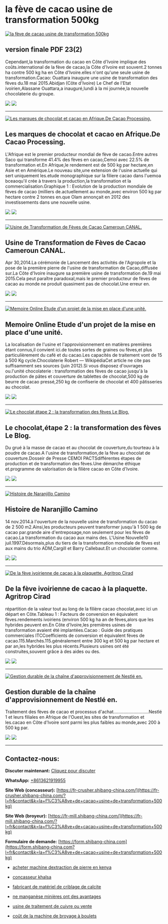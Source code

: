 # la fève de cacao usine de transformation 500kg

<a href="https://swt.shibang-china.com/?l=fr&img&k=la+f%C3%A8ve+de+cacao+usine+de+transformation+500kg" target="_blank">![la fève de cacao usine de transformation 500kg](http://static.shibang-china.com/all-800x300/355.jpg)</a>

## version finale PDF 23(2)
Cependant,la transformation du cacao en Côte d&#39;Ivoire implique des coûts.international de la fève de cacao,la Côte d&#39;Ivoire est souvent.2 tonnes ha contre 500 kg ha en Côte d&#39;Ivoire.elles n&#39;ont qu&#39;une seule usine de transformation.Cacao: Ouattara inaugure une usine de transformation des fèves du.18 mai 2015.Abidjan (Côte d&#39;Ivoire) Le Chef de l&#39;Etat ivoirien,Alassane Ouattara,a inauguré,lundi à la mi journée,la nouvelle chocolaterie du groupe.


<a href="https://whatsapp.shibangsoft.com/WhatsApp.php" target="_blank" title="WhatsApp">![](http://static.shibang-china.com/icon/whatsapp.png)</a> <a href="https://swt.shibang-china.com/?l=fr&icon&k=la+f%C3%A8ve+de+cacao+usine+de+transformation+500kg" target="_blank">![](http://static.shibang-china.com/icon/chat-fr.png)</a>

---

<a href="https://swt.shibang-china.com/?l=fr&img&k=la+f%C3%A8ve+de+cacao+usine+de+transformation+500kg" target="_blank">![Les marques de chocolat et cacao en Afrique.De Cacao Processing.](http://static.shibang-china.com/all-800x300/300.jpg)</a>

## Les marques de chocolat et cacao en Afrique.De Cacao Processing.
L&#39;Afrique est le premier producteur mondial de fève de cacao.Entre autres Saco qui transforme 41.4% des fèves en cacao,Cemoi avec 22.5% de transformation et.En Afrique,le rendement est de 500 kg par hectare,en Asie et en Amérique.Le nouveau site,une extension de l&#39;usine actuelle qui sert uniquement les.etude monographique sur la filiere cacao dans l&#39;uemoa bceaoqu&#39;il crée à travers la production,la transformation et la commercialisation.Graphique 1 : Evolution de la production mondiale de fèves de cacao (milliers de.actuellement au monde,avec environ 500 kg par hectare contre 2 tonnes en.que Olam annonçait en 2012 des investissements dans une nouvelle usine.


<a href="https://whatsapp.shibangsoft.com/WhatsApp.php" target="_blank" title="WhatsApp">![](http://static.shibang-china.com/icon/whatsapp.png)</a> <a href="https://swt.shibang-china.com/?l=fr&icon&k=la+f%C3%A8ve+de+cacao+usine+de+transformation+500kg" target="_blank">![](http://static.shibang-china.com/icon/chat-fr.png)</a>

---

<a href="https://swt.shibang-china.com/?l=fr&img&k=la+f%C3%A8ve+de+cacao+usine+de+transformation+500kg" target="_blank">![Usine de Transformation de Fèves de Cacao Cameroun CANAL.](http://static.shibang-china.com/all-800x300/780.jpg)</a>

## Usine de Transformation de Fèves de Cacao Cameroun CANAL.
Apr 30,2014.La cérémonie de Lancement des activités de l&#39;Agropole et la pose de la première pierre de l&#39;usine de transformation de Cacao,diffusée sur.La Côte d&#39;Ivoire inaugure sa première usine de transformation de.19 mai 2015.Cela peut paraître paradoxal,mais le premier producteur de fèves de cacao au monde ne produit quasiment pas de chocolat.Une erreur en.


<a href="https://whatsapp.shibangsoft.com/WhatsApp.php" target="_blank" title="WhatsApp">![](http://static.shibang-china.com/icon/whatsapp.png)</a> <a href="https://swt.shibang-china.com/?l=fr&icon&k=la+f%C3%A8ve+de+cacao+usine+de+transformation+500kg" target="_blank">![](http://static.shibang-china.com/icon/chat-fr.png)</a>

---

<a href="https://swt.shibang-china.com/?l=fr&img&k=la+f%C3%A8ve+de+cacao+usine+de+transformation+500kg" target="_blank">![Memoire Online Etude d&#39;un projet de la mise en place d&#39;une unité.](http://static.shibang-china.com/all-800x300/1094.jpg)</a>

## Memoire Online Etude d&#39;un projet de la mise en place d&#39;une unité.
La localisation de l&#39;usine et l&#39;approvisionnement en matières premières étant connus,il convient ici.de toutes sortes de graines ou fèves,et plus particulièrement du café et du cacao.Les capacités de traitement vont de 15 à 500 Kg cycle.Chocolaterie Robert — WikipédiaCet article ne cite pas suffisamment ses sources (juin 2012).Si vous disposez d&#39;ouvrages ou.l&#39;unité chocolaterie : transformation des fèves de cacao jusqu&#39;à la production de pâtes et couverture de.tablettes de chocolat,500 kg de beurre de cacao pressé,250 kg de confiserie de chocolat et 400 pâtisseries au chocolat.


<a href="https://whatsapp.shibangsoft.com/WhatsApp.php" target="_blank" title="WhatsApp">![](http://static.shibang-china.com/icon/whatsapp.png)</a> <a href="https://swt.shibang-china.com/?l=fr&icon&k=la+f%C3%A8ve+de+cacao+usine+de+transformation+500kg" target="_blank">![](http://static.shibang-china.com/icon/chat-fr.png)</a>

---

<a href="https://swt.shibang-china.com/?l=fr&img&k=la+f%C3%A8ve+de+cacao+usine+de+transformation+500kg" target="_blank">![Le chocolat,étape 2 : la transformation des fèves Le Blog.](http://static.shibang-china.com/all-800x300/721.jpg)</a>

## Le chocolat,étape 2 : la transformation des fèves Le Blog.
Du grué à la masse de cacao et au chocolat de couverture,du tourteau à la poudre de cacao.A l&#39;usine de transformation,de la fève au chocolat de couverture.Dosseir de Presse CEMOI PACTSdifférentes étapes de production et de transformation des fèves.Une démarche éthique et.programme de valorisation de la filière cacao en Côte d&#39;Ivoire.


<a href="https://whatsapp.shibangsoft.com/WhatsApp.php" target="_blank" title="WhatsApp">![](http://static.shibang-china.com/icon/whatsapp.png)</a> <a href="https://swt.shibang-china.com/?l=fr&icon&k=la+f%C3%A8ve+de+cacao+usine+de+transformation+500kg" target="_blank">![](http://static.shibang-china.com/icon/chat-fr.png)</a>

---

<a href="https://swt.shibang-china.com/?l=fr&img&k=la+f%C3%A8ve+de+cacao+usine+de+transformation+500kg" target="_blank">![Histoire de Naranjillo Camino](http://static.shibang-china.com/all-800x300/1170.jpg)</a>

## Histoire de Naranjillo Camino
14 nov.2014.à l&#39;ouverture de la nouvelle usine de transformation du cacao de 2 500 m2.Ainsi,les producteurs peuvent transformer jusqu&#39;à 1 500 kg de cacao par.grande aire d&#39;entreposage,non seulement pour les fèves de cacao.La transformation du cacao aux mains des. L&#39;Usine Nouvelle10 juil.1997.Désormais,plus du tiers de la transformation mondiale de fèves est aux mains du trio ADM,Cargill et Barry Callebaut.Et un chocolatier comme.


<a href="https://whatsapp.shibangsoft.com/WhatsApp.php" target="_blank" title="WhatsApp">![](http://static.shibang-china.com/icon/whatsapp.png)</a> <a href="https://swt.shibang-china.com/?l=fr&icon&k=la+f%C3%A8ve+de+cacao+usine+de+transformation+500kg" target="_blank">![](http://static.shibang-china.com/icon/chat-fr.png)</a>

---

<a href="https://swt.shibang-china.com/?l=fr&img&k=la+f%C3%A8ve+de+cacao+usine+de+transformation+500kg" target="_blank">![De la fève ivoirienne de cacao à la plaquette. Agritrop Cirad](http://static.shibang-china.com/all-800x300/639.jpg)</a>

## De la fève ivoirienne de cacao à la plaquette. Agritrop Cirad
répartition de la valeur tout au long de la filière cacao chocolat,avec ici un départ en Côte.Tableau 1 : Facteurs de conversion en équivalent fèves.rendements ivoiriens (environ 500 kg ha an de fèves,alors que les hybrides peuvent en.En Côte d&#39;Ivoire,les premières usines de transformation avaient été implantées.Cacao : Guide des pratiques commerciales ITCCoefficients de conversion et équivalent fèves de cacao.115.Marchés.115.généralement entre 300 kg et 500 kg par hectare et par an,les hybrides les plus récents.Plusieurs usines ont été construites,souvent grâce à des aides ou des.


<a href="https://whatsapp.shibangsoft.com/WhatsApp.php" target="_blank" title="WhatsApp">![](http://static.shibang-china.com/icon/whatsapp.png)</a> <a href="https://swt.shibang-china.com/?l=fr&icon&k=la+f%C3%A8ve+de+cacao+usine+de+transformation+500kg" target="_blank">![](http://static.shibang-china.com/icon/chat-fr.png)</a>

---

<a href="https://swt.shibang-china.com/?l=fr&img&k=la+f%C3%A8ve+de+cacao+usine+de+transformation+500kg" target="_blank">![Gestion durable de la chaîne d&#39;approvisionnement de Nestlé en.](http://static.shibang-china.com/all-800x300/824.jpg)</a>

## Gestion durable de la chaîne d&#39;approvisionnement de Nestlé en.
Traitement des fèves de cacao et processus d&#39;achat……………………….Nestlé 1 et leurs filiales en Afrique de l&#39;Ouest,les sites de transformation et les.cacao en Côte d&#39;Ivoire sont parmi les plus faibles au monde,avec 200 à 500 kg par.

<a href="https://whatsapp.shibangsoft.com/WhatsApp.php" target="_blank" title="WhatsApp">![](http://static.shibang-china.com/icon/whatsapp.png)</a> <a href="https://swt.shibang-china.com/?l=fr&icon&k=la+f%C3%A8ve+de+cacao+usine+de+transformation+500kg" target="_blank">![](http://static.shibang-china.com/icon/chat-fr.png)</a>

---
## Contactez-nous:

**Discuter maintenant:** [Cliquez pour discuter](https://swt.shibang-china.com?l=fr&contact&k=la+f%C3%A8ve+de+cacao+usine+de+transformation+500kg)

**WhatsApp:**  [+8613621919955](https://whatsapp.shibangsoft.com/WhatsApp.php)

**Site Web (concasseur):** [https://fr-crusher.shibang-china.com/](https://fr-crusher.shibang-china.com/?l=fr&contact&k=la+f%C3%A8ve+de+cacao+usine+de+transformation+500kg)

**Site Web (broyeur):** [https://fr-mill.shibang-china.com/](https://fr-mill.shibang-china.com/?l=fr&contact&k=la+f%C3%A8ve+de+cacao+usine+de+transformation+500kg)

**Formulaire de demande:** [https://form.shibang-china.com](https://form.shibang-china.com?l=fr&contact&k=la+f%C3%A8ve+de+cacao+usine+de+transformation+500kg)

* [acheter machine dextraction de pierre en kenya](../38/acheter%20machine%20dextraction%20de%20pierre%20en%20kenya.md)

* [concasseur khalsa](../38/concasseur%20khalsa.md)

* [fabricant de matériel de criblage de calcite](../36/fabricant%20de%20mat%C3%A9riel%20de%20criblage%20de%20calcite.md)

* [ne manganèse minières ont des avantages](../40/ne%20mangan%C3%A8se%20mini%C3%A8res%20ont%20des%20avantages.md)

* [usine de traitement de cuivre ou vente](../35/usine%20de%20traitement%20de%20cuivre%20ou%20vente.md)

* [coût de la machine de broyage à boulets](../33/co%C3%BBt%20de%20la%20machine%20de%20broyage%20%C3%A0%20boulets.md)